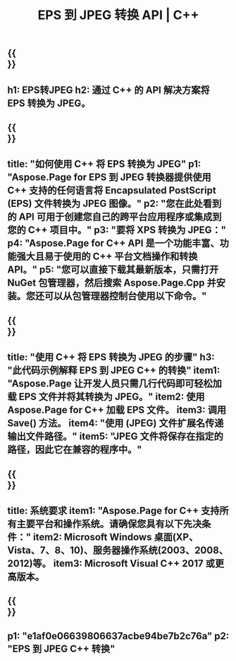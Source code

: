 ﻿---
translation: true
template: /_templates/_conversion-child-cpp.md
title: EPS 到 JPEG 转换 API | C++
url: /cpp/conversion/eps-to-jpeg/
description: Aspose.Page 为 C++ API 解决方案提供的 EPS 到 JPEG 转换。适用于 Windows 32 位、Windows 64 位和 Linux 64 位的 C++ 运行时环境。
informat: EPS
outformat: JPEG
otherformats: XPS PS
---

{{<section banner>}}
---
h1: EPS转JPEG
h2: 通过 C++ 的 API 解决方案将 EPS 转换为 JPEG。
---

{{<section overview>}}
---
title: "如何使用 C++ 将 EPS 转换为 JPEG"
p1: "Aspose.Page for EPS 到 JPEG 转换器提供使用 C++ 支持的任何语言将 Encapsulated PostScript (EPS) 文件转换为 JPEG 图像。"
p2: "您在此处看到的 API 可用于创建您自己的跨平台应用程序或集成到您的 C++ 项目中。"
p3: "要将 XPS 转换为 JPEG："
p4: "Aspose.Page for C++ API 是一个功能丰富、功能强大且易于使用的 C++ 平台文档操作和转换 API。"
p5: "您可以直接下载其最新版本，只需打开 NuGet 包管理器，然后搜索 Aspose.Page.Cpp 并安装。您还可以从包管理器控制台使用以下命令。"
---

{{<section feature1>}}
---
title: "使用 C++ 将 EPS 转换为 JPEG 的步骤"
h3: "此代码示例解释 EPS 到 JPEG C++ 的转换"
item1: "Aspose.Page 让开发人员只需几行代码即可轻松加载 EPS 文件并将其转换为 JPEG。"
item2: 使用 Aspose.Page for C++ 加载 EPS 文件。
item3: 调用 Save() 方法。
item4: "使用 (JPEG) 文件扩展名传递输出文件路径。"
item5: "JPEG 文件将保存在指定的路径，因此它在兼容的程序中。"
---

{{<section feature2>}}
---
title: 系统要求
item1: "Aspose.Page for C++ 支持所有主要平台和操作系统。请确保您具有以下先决条件："
item2: Microsoft Windows 桌面(XP、Vista、7、8、10)、服务器操作系统(2003、2008、2012)等。
item3: Microsoft Visual C++ 2017 或更高版本。
---

{{<section gist>}}
---
p1: "e1af0e06639806637acbe94be7b2c76a"
p2: "EPS 到 JPEG C++ 转换"
---
